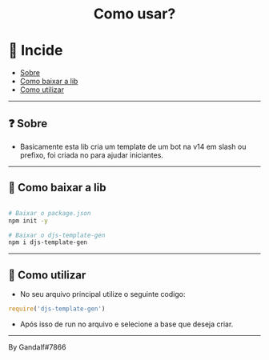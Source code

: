 <h1 align="center">
Como usar?
</h1>

# 💭 Incide

- [Sobre](#❓-sobre)
- [Como baixar a lib](#🚀-como-baixar-a-lib)
- [Como utilizar](#🤔-como-utilizar)

---

## ❓ Sobre

- Basicamente esta lib cria um template de um bot na v14 em slash ou prefixo, foi criada no para ajudar iniciantes.

---

## 🚀 Como baixar a lib 

```bash

# Baixar o package.json
npm init -y

# Baixar o djs-template-gen
npm i djs-template-gen
```

---

## 🤔 Como utilizar

- No seu arquivo principal utilize o seguinte codigo:

```js
require('djs-template-gen')
```

- Após isso de run no arquivo e selecione a base que deseja criar.

---

By Gandalf#7866

